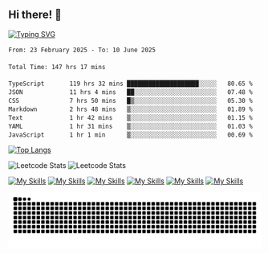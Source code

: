## Hi there! 👋

[//]: # (### About me)

[//]: # (- 🔭 I’m currently working on ...)

[//]: # (- 🌱 I’m currently learning Python&#40;For AI&#41;, Rust, Swift&#40;For iOS Development&#41;)

[//]: # (- 👯 I’m looking to collaborate on ...)

[//]: # (- 🤔 I’m looking for help with ...)

[//]: # (- 💬 Ask me about ...)

[//]: # (- 📫 How to reach me: ...)

[//]: # (- 😄 Pronouns: ...)

[//]: # (- ⚡ Fun fact: ...)

<!-- START_SECTION: readme-typing-svg - using -- https://github.com/DenverCoder1/readme-typing-svg -->
[![Typing SVG](https://readme-typing-svg.demolab.com/?lines=Hi+there,+I'm+David+Wilde!;A+Developer+from+earth)](https://git.io/typing-svg)
<!-- END_SECTION: readme-typing-svg -->

<!--START_SECTION:waka - using -- https://github.com/athul/waka-readme -->
<!--START_SECTION:waka-->

```txt
From: 23 February 2025 - To: 10 June 2025

Total Time: 147 hrs 17 mins

TypeScript       119 hrs 32 mins ████████████████████░░░░░   80.65 %
JSON             11 hrs 4 mins   ██░░░░░░░░░░░░░░░░░░░░░░░   07.48 %
CSS              7 hrs 50 mins   █▒░░░░░░░░░░░░░░░░░░░░░░░   05.30 %
Markdown         2 hrs 48 mins   ▒░░░░░░░░░░░░░░░░░░░░░░░░   01.89 %
Text             1 hr 42 mins    ▒░░░░░░░░░░░░░░░░░░░░░░░░   01.15 %
YAML             1 hr 31 mins    ▒░░░░░░░░░░░░░░░░░░░░░░░░   01.03 %
JavaScript       1 hr 1 min      ▒░░░░░░░░░░░░░░░░░░░░░░░░   00.69 %
```

<!--END_SECTION:waka-->

<!-- START top languages card - using -- https://github.com/anuraghazra/github-readme-stats -->
[![Top Langs](https://github-readme-stats.vercel.app/api/top-langs/?username=davidricardowilde&size_weight=0.5&count_weight=0.5&langs_count=7&layout=compact)](https://github.com/anuraghazra/github-readme-stats)
<!-- END top languages card -->


<!-- Leetcode stats card - using -- https://github.com/JacobLinCool/LeetCode-Stats-Card -->
![Leetcode Stats](https://leetcard.jacoblin.cool/DavidRicardoWilde?site=us)
![Leetcode Stats](https://leetcard.jacoblin.cool/JonesWilde?site=cn)
<!-- End Leetcode stats card -->

<!-- Languages -->

[![My Skills](https://skillicons.dev/icons?i=java,go,ts,solidity&theme=light)](https://skillicons.dev)
[![My Skills](https://skillicons.dev/icons?i=spring,nextjs,tailwind,react,nuxtjs&theme=light)](https://skillicons.dev)
[![My Skills](https://skillicons.dev/icons?i=postgres,mysql&theme=light)](https://skillicons.dev)
[![My Skills](https://skillicons.dev/icons?i=idea,webstorm,vscode&theme=light)](https://skillicons.dev)
[![My Skills](https://skillicons.dev/icons?i=vercel,aws,cloudflare&theme=light)](https://skillicons.dev)
[![My Skills](https://skillicons.dev/icons?i=git,github,md,docker&theme=light)](https://skillicons.dev)
<!-- End Languages -->

<!-- snake animation - using -- https://github.com/Platane/snk -->

<picture>
  <source media="(prefers-color-scheme: dark)" srcset="https://raw.githubusercontent.com/DavidRicardoWilde/DavidRicardoWilde/output/github-contribution-grid-snake-dark.svg" />
  <source media="(prefers-color-scheme: light)" srcset="https://raw.githubusercontent.com/DavidRicardoWilde/DavidRicardoWilde/output/github-contribution-grid-snake.svg" />
  <img alt="github-snake" src="https://raw.githubusercontent.com/DavidRicardoWilde/DavidRicardoWilde/output/github-contribution-grid-snake.svg" />
</picture>

<!-- END snake animation -->
